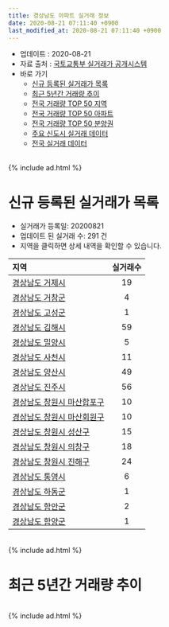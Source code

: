 ```yaml
---
title: 경상남도 아파트 실거래 정보
date: 2020-08-21 07:11:40 +0900
last_modified_at: 2020-08-21 07:11:40 +0900
---
```


* 업데이트 : 2020-08-21
* 자료 출처 : [국토교통부 실거래가 공개시스템](http://rt.molit.go.kr)
* 바로 가기
    * [신규 등록된 실거래가 목록](#신규-등록된-실거래가-목록)
    * [최근 5년간 거래량 추이](#최근-5년간-거래량-추이)
    * [전국 거래량 TOP 50 지역](https://inasie.github.io/apt-trade-info/최근-3개월-전국에서-가장-거래가-많이-발생한-지역)
    * [전국 거래량 TOP 50 아파트](https://inasie.github.io/apt-trade-info/최근-3개월-전국에서-가장-거래가-많이-발생한-아파트)
    * [전국 거래량 TOP 50 분양권](https://inasie.github.io/apt-trade-info/최근-3개월-전국에서-가장-거래가-많이-발생한-분양권)
    * [주요 신도시 실거래 데이터](https://inasie.github.io/apt-trade-info/주요-신도시)
    * [전국 실거래 데이터](https://inasie.github.io/apt-trade-info/전국)

<br>
{% include ad.html %}
<br>

# 신규 등록된 실거래가 목록
* 실거래가 등록일: 20200821
* 업데이트 된 실거래 수: 291 건
* 지역을 클릭하면 상세 내역을 확인할 수 있습니다.


|지역|실거래수|
|:---|:---:|
|[경상남도 거제시](https://inasie.github.io/apt-trade-info/경상남도-거제시)|19|
|[경상남도 거창군](https://inasie.github.io/apt-trade-info/경상남도-거창군)|4|
|[경상남도 고성군](https://inasie.github.io/apt-trade-info/경상남도-고성군)|1|
|[경상남도 김해시](https://inasie.github.io/apt-trade-info/경상남도-김해시)|59|
|[경상남도 밀양시](https://inasie.github.io/apt-trade-info/경상남도-밀양시)|5|
|[경상남도 사천시](https://inasie.github.io/apt-trade-info/경상남도-사천시)|11|
|[경상남도 양산시](https://inasie.github.io/apt-trade-info/경상남도-양산시)|49|
|[경상남도 진주시](https://inasie.github.io/apt-trade-info/경상남도-진주시)|56|
|[경상남도 창원시 마산합포구](https://inasie.github.io/apt-trade-info/경상남도-창원시-마산합포구)|10|
|[경상남도 창원시 마산회원구](https://inasie.github.io/apt-trade-info/경상남도-창원시-마산회원구)|10|
|[경상남도 창원시 성산구](https://inasie.github.io/apt-trade-info/경상남도-창원시-성산구)|15|
|[경상남도 창원시 의창구](https://inasie.github.io/apt-trade-info/경상남도-창원시-의창구)|18|
|[경상남도 창원시 진해구](https://inasie.github.io/apt-trade-info/경상남도-창원시-진해구)|24|
|[경상남도 통영시](https://inasie.github.io/apt-trade-info/경상남도-통영시)|6|
|[경상남도 하동군](https://inasie.github.io/apt-trade-info/경상남도-하동군)|1|
|[경상남도 함안군](https://inasie.github.io/apt-trade-info/경상남도-함안군)|2|
|[경상남도 함양군](https://inasie.github.io/apt-trade-info/경상남도-함양군)|1|


<br>
{% include ad.html %}
<br>

# 최근 5년간 거래량 추이


<div style="width:100%;">
    <canvas id="deal_progress" height="200"></canvas>
</div>

<script>
new Chart(document.getElementById("deal_progress"), {
    type: 'line',
    data: {
        labels: ['201508','201509','201510','201511','201512','201601','201602','201603','201604','201605','201606','201607','201608','201609','201610','201611','201612','201701','201702','201703','201704','201705','201706','201707','201708','201709','201710','201711','201712','201801','201802','201803','201804','201805','201806','201807','201808','201809','201810','201811','201812','201901','201902','201903','201904','201905','201906','201907','201908','201909','201910','201911','201912','202001','202002','202003','202004','202005','202006','202007','202008'],
        datasets: [{
            label: '매매',
            pointRadius: 1,
            data: [3196, 3468, 4621, 3457, 2720, 2523, 2431, 3485, 2990, 2692, 2804, 2886, 3151, 3203, 3913, 3355, 2499, 2097, 2723, 3184, 2449, 2611, 2666, 2477, 2403, 2293, 1953, 2159, 1903, 3061, 2498, 3277, 2518, 2670, 2265, 2174, 2163, 2368, 3184, 2648, 2288, 2778, 2819, 3412, 2737, 2738, 2646, 2846, 2946, 2889, 4816, 5791, 4572, 3763, 4231, 3019, 3072, 4257, 7004, 5201, 1229],
            borderColor: "rgba(255, 201, 14, 1)",
            backgroundColor: "rgba(255, 201, 14, 0.5)",
            fill: false,
            lineTension: 0
        },{
            label: '전월세',
            pointRadius: 1,
            data: [1907, 1903, 2388, 2403, 2406, 2587, 2368, 2467, 2371, 2073, 1956, 2097, 2071, 2036, 2536, 2265, 2455, 2251, 2836, 2633, 2322, 2429, 2543, 2629, 2577, 2643, 2324, 2840, 2729, 3308, 2774, 3280, 2836, 2754, 2527, 2609, 2440, 2243, 2755, 2409, 2769, 3482, 3186, 3240, 2887, 2894, 2990, 3218, 3093, 2777, 3329, 3421, 3554, 3432, 4112, 3188, 3026, 2899, 3236, 2753, 920],
            borderColor: "rgba(0, 141, 185, 1)",
            backgroundColor: "rgba(0, 141, 185, 0.5)",
            fill: false,
            lineTension: 0
        }
        ]
    },
    options: {
        responsive: true,
        title: {
            display: false
        },
        tooltips: {
            mode: 'index',
            intersect: false
        },
        hover: {
            mode: 'nearest',
            intersect: true
        },
        scales: {
            xAxes: [{
                display: true,
                scaleLabel: {
                    display: true,
                    labelString: '년/월'
                }
            }],
            yAxes: [{
                display: true,
                ticks: {
                    suggestedMin: 0,
                },
                scaleLabel: {
                    display: true,
                    labelString: '실거래 수'
                }
            }]
        }
    }
});

</script>


<br>
{% include ad.html %}
<br>

